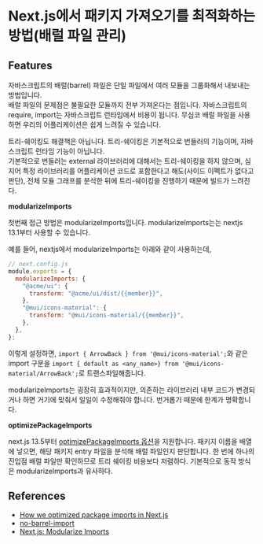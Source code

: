 # Next.js에서 패키지 가져오기를 최적화하는 방법(배럴 파일 관리)

## Features

자바스크립트의 배럴(barrel) 파일은 단일 파일에서 여러 모듈을 그룹화해서 내보내는 방법입니다.<br>
배럴 파일의 문제점은 불필요한 모듈까지 전부 가져온다는 점입니다. 자바스크립트의 require, import는 자바스크립트 런타임에서 비용이 됩니다. 무심코 배럴 파일을 사용하면 우리의 어플리케이션은 쉽게 느려질 수 있습니다.

트리-쉐이킹도 해결책은 아닙니다. 트리-쉐이킹은 기본적으로 번들러의 기능이며, 자바스크립트 런타임 기능이 아닙니다.<br>
기본적으로 번들러는 external 라이브러리에 대해서는 트리-쉐이킹을 하지 않으며, 심지어 특정 라이브러리를 어플리케이션 코드로 포함한다고 해도(사이드 이펙트가 없다고 판단), 전체 모듈 그래프를 분석한 뒤에 트리-쉐이킹을 진행하기 때문에 빌드가 느려진다.

**modularizeImports**

첫번째 접근 방법은 modularizeImports입니다. modularizeImports는는 nextjs 13.1부터 사용할 수 있습니다.

예를 들어, nextjs에서 modularizeImports는 아래와 같이 사용하는데,

```js
// next.config.js
module.exports = {
  modularizeImports: {
    "@acme/ui": {
      transform: "@acme/ui/dist/{{member}}",
    },
    "@mui/icons-material": {
      transform: "@mui/icons-material/{{member}}",
    },
  },
};
```

이렇게 설정하면, `import { ArrowBack } from '@mui/icons-material';`와 같은 import 구문을 `import { default as <any_name>} from '@mui/icons-material/ArrowBack';`로 트랜스파일해줍니다.

modularizeImports는 굉장히 효과적이지만, 의존하는 라이브러리 내부 코드가 변경되거나 하면 거기에 맞춰서 일일이 수정해줘야 합니다. 번거롭기 때문에 한계가 명확합니다.

**optimizePackageImports**

next.js 13.5부터 [optimizePackageImports 옵션](https://nextjs.org/docs/app/api-reference/next-config-js/optimizePackageImports)을 지원합니다. 패키지 이름을 배열에 넣으면, 해당 패키지 entry 파일을 분석해 배럴 파일인지 판단합니다. 한 번에 하나의 진입점 배럴 파일만 확인하므로 트리 쉐이킹 비용보다 저렴하다. 기본적으로 동작 방식은 modularizeImports과 유사하다.

## References

- [How we optimized package imports in Next.js](https://vercel.com/blog/how-we-optimized-package-imports-in-next-js)
- [no-barrel-import](https://github.com/gajus/eslint-plugin-canonical#no-barrel-import)
- [Next.js: Modularize Imports](https://medium.com/@under_the_hook/next-js-modularize-imports-687d7a2cddcf)
